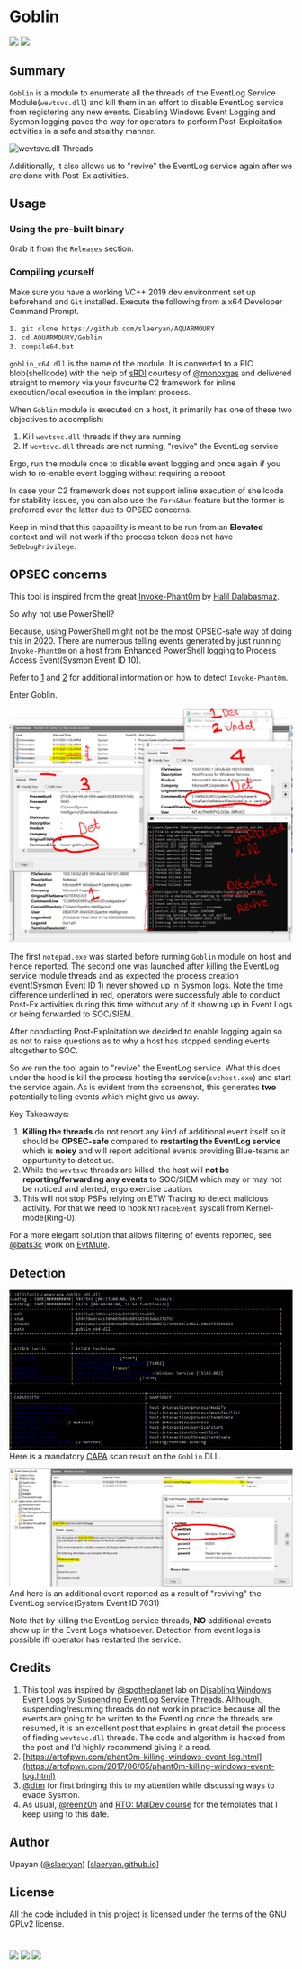 # Goblin
[![](https://img.shields.io/badge/Category-Defense%20Evasion-E5A505?style=flat-square)]() [![](https://img.shields.io/badge/Language-C%20%2f%20C++%20%2f%20Python3-E5A505?style=flat-square)]()

## Summary
`Goblin` is a module to enumerate all the threads of the EventLog Service Module(`wevtsvc.dll`) and kill them in an effort to disable EventLog service from registering any new events. Disabling Windows Event Logging and Sysmon logging paves the way for operators to perform Post-Exploitation activities in a safe and stealthy manner.

![wevtsvc.dll Threads](https://github.com/slaeryan/AQUARMOURY/blob/master/Goblin/Screenshots/evtlog-threads.PNG "wevtsvc.dll Threads")

Additionally, it also allows us to "revive" the EventLog service again after we are done with Post-Ex activities.

## Usage
### Using the pre-built binary
Grab it from the `Releases` section.
### Compiling yourself
Make sure you have a working VC++ 2019 dev environment set up beforehand and `Git` installed. Execute the following from a x64 Developer Command Prompt.
```
1. git clone https://github.com/slaeryan/AQUARMOURY
2. cd AQUARMOURY/Goblin
3. compile64.bat
```

`goblin_x64.dll` is the name of the module. It is converted to a PIC blob(shellcode) with the help of [sRDI](https://github.com/monoxgas/sRDI) courtesy of [@monoxgas](https://twitter.com/monoxgas?lang=en) and delivered straight to memory via your favourite C2 framework for inline execution/local execution in the implant process.

When `Goblin` module is executed on a host, it primarily has one of these two objectives to accomplish:
1. Kill `wevtsvc.dll` threads if they are running
2. If `wevtsvc.dll` threads are not running, "revive" the EventLog service

Ergo, run the module once to disable event logging and once again if you wish to re-enable event logging without requiring a reboot.

In case your C2 framework does not support inline execution of shellcode for stability issues, you can also use the `Fork&Run` feature but the former is preferred over the latter due to OPSEC concerns.

Keep in mind that this capability is meant to be run from an **Elevated** context and will not work if the process token does not have `SeDebugPrivilege`.

## OPSEC concerns
This tool is inspired from the great [Invoke-Phant0m](https://github.com/hlldz/Invoke-Phant0m) by [Halil Dalabasmaz](https://twitter.com/hlldz).

So why not use PowerShell?

Because, using PowerShell might not be the most OPSEC-safe way of doing this in 2020. There are numerous telling events generated by just running `Invoke-Phant0m` on a host from Enhanced PowerShell logging to Process Access Event(Sysmon Event ID 10).

Refer to [1](https://twitter.com/inzlain/status/867172350457925632/photo/1) and [2](https://malwarenailed.blogspot.com/2017/10/update-to-hunting-mimikatz-using-sysmon.html) for additional information on how to detect `Invoke-Phant0m`.

Enter Goblin.

![Goblin Overview](Screenshots/overview.png "Goblin Overview")

The first `notepad.exe` was started before running `Goblin` module on host and hence reported. The second one was launched after killing the EventLog service module threads and as expected the process creation event(Sysmon Event ID 1) never showed up in Sysmon logs. Note the time difference underlined in red, operators were successfuly able to conduct Post-Ex activities during this time without any of it showing up in Event Logs or being forwarded to SOC/SIEM.

After conducting Post-Exploitation we decided to enable logging again so as not to raise questions as to why a host has stopped sending events altogether to SOC.

So we run the tool again to "revive" the EventLog service. What this does under the hood is kill the process hosting the service(`svchost.exe`) and start the service again.
As is evident from the screenshot, this generates **two** potentially telling events which might give us away.

Key Takeaways:
1) **Killing the threads** do not report any kind of additional event itself so it should be **OPSEC-safe** compared to **restarting the EventLog service** which is **noisy** and will report additional events providing Blue-teams an oppurtunity to detect us.
2) While the `wevtsvc` threads are killed, the host will **not be reporting/forwarding any events** to SOC/SIEM which may or may not be noticed and alerted, ergo exercise caution.
3) This will not stop PSPs relying on ETW Tracing to detect malicious activity. For that we need to hook `NtTraceEvent` syscall from Kernel-mode(Ring-0).

For a more elegant solution that allows filtering of events reported, see [@bats3c](https://twitter.com/_batsec_) work on [EvtMute](https://github.com/bats3c/EvtMute).

## Detection
![CAPA Scan](Screenshots/capa.png "CAPA Scan")
Here is a mandatory [CAPA](https://github.com/fireeye/capa) scan result on the `Goblin` DLL.

![Detection](Screenshots/detection.png "Detection")
And here is an additional event reported as a result of "reviving" the EventLog service(System Event ID 7031)

Note that by killing the EventLog service threads, **NO** additional events show up in the Event Logs whatsoever. Detection from event logs is possible iff operator has restarted the service.

## Credits
1. This tool was inspired by [@spotheplanet](https://twitter.com/spotheplanet) lab on [Disabling Windows Event Logs by Suspending EventLog Service Threads](https://www.ired.team/offensive-security/defense-evasion/disabling-windows-event-logs-by-suspending-eventlog-service-threads). Although, suspending/resuming threads do not work in practice because all the events are going to be written to the EventLog once the threads are resumed, it is an excellent post that explains in great detail the process of finding `wevtsvc.dll` threads. The code and algorithm is hacked from the post and I'd highly recommend giving it a read.
2. [https://artofpwn.com/phant0m-killing-windows-event-log.html](https://artofpwn.com/2017/06/05/phant0m-killing-windows-event-log.html)
3. [@dtm](https://twitter.com/0x00dtm) for first bringing this to my attention while discussing ways to evade Sysmon.
4. As usual, [@reenz0h](https://twitter.com/Sektor7Net) and [RTO: MalDev course](https://institute.sektor7.net/red-team-operator-malware-development-essentials) for the templates that I keep using to this date.

## Author
Upayan ([@slaeryan](https://twitter.com/slaeryan)) [[slaeryan.github.io](https://slaeryan.github.io)]

## License
All the code included in this project is licensed under the terms of the GNU GPLv2 license.

#

[![](https://img.shields.io/badge/slaeryan.github.io-E5A505?style=flat-square)](https://slaeryan.github.io) [![](https://img.shields.io/badge/twitter-@slaeryan-00aced?style=flat-square&logo=twitter&logoColor=white)](https://twitter.com/slaeryan) [![](https://img.shields.io/badge/linkedin-@UpayanSaha-0084b4?style=flat-square&logo=linkedin&logoColor=white)](https://www.linkedin.com/in/upayan-saha-404881192/)
